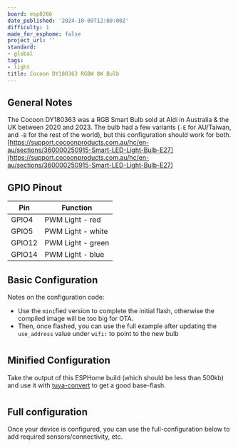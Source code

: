```yaml
---
board: esp8266
date_published: '2024-10-09T12:00:00Z'
difficulty: 1
made_for_esphome: false
project_url: ''
standard:
- global
tags:
- light
title: Cocoon DY180363 RGBW 8W Bulb
---
```


## General Notes

The Cocoon DY180363 was a RGB Smart Bulb sold at Aldi in Australia & the UK between 2020 and 2023.
The bulb had a few variants (`-E` for AU/Taiwan, and `-B` for the rest of the world), but this configuration should work for both.
[https://support.cocoonproducts.com.au/hc/en-au/sections/360000250915-Smart-LED-Light-Bulb-E27](https://support.cocoonproducts.com.au/hc/en-au/sections/360000250915-Smart-LED-Light-Bulb-E27)

## GPIO Pinout

| Pin     | Function                           |
|---------|------------------------------------|
| GPIO4   | PWM Light - red                    |
| GPIO5   | PWM Light - white                  |
| GPIO12  | PWM Light - green                  |
| GPIO14  | PWM Light - blue                   |

## Basic Configuration

Notes on the configuration code:
- Use the `mini`fied version to complete the initial flash, otherwise the compiled image will be too big for OTA.
- Then, once flashed, you can use the full example after updating the `use_address` value under `wifi:` to point to the new bulb  
#

## Minified Configuration

Take the output of this ESPHome build (which should be less than 500kb) and use it with [tuya-convert](https://github.com/ct-Open-Source/tuya-convert) to get a good base-flash.
#

## Full configuration

Once your device is configured, you can use the full-configuration below to add required sensors/connectivity, etc.